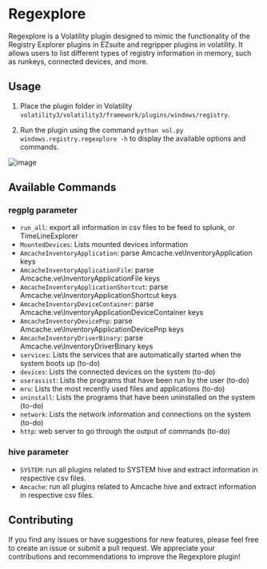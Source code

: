 # Regexplore

Regexplore is a Volatility plugin designed to mimic the functionality of the Registry Explorer plugins in EZsuite and regripper plugins in volatility. It allows users to list different types of registry information in memory, such as runkeys, connected devices, and more.

## Usage

1. Place the plugin folder in Volatility `volatility3/volatility3/framework/plugins/windows/registry`. 

2. Run the plugin using the command `python vol.py windows.registry.regexplore -h` to display the available options and commands.

![image](https://user-images.githubusercontent.com/51376376/227634534-0801b47a-95be-45a9-ba1b-20e8954da444.png)

## Available Commands

### regplg parameter
- `run_all`: export all information in csv files to be feed to splunk, or TimeLineExplorer
- `MountedDevices`: Lists mounted devices information
- `AmcacheInventoryApplication`: parse Amcache.ve\InventoryApplication keys
- `AmcacheInventoryApplicationFile`: parse Amcache.ve\InventoryApplicationFile keys
- `AmcacheInventoryApplicationShortcut`: parse Amcache.ve\InventoryApplicationShortcut keys
- `AmcacheInventoryDeviceContainer`: parse Amcache.ve\InventoryApplicationDeviceContainer keys
- `AmcacheInventoryDevicePnp`: parse Amcache.ve\InventoryApplicationDevicePnp keys
- `AmcacheInventoryDriverBinary`: parse Amcache.ve\InventoryDriverBinary keys
- `services`: Lists the services that are automatically started when the system boots up (to-do)
- `devices`: Lists the connected devices on the system (to-do)
- `userassist`: Lists the programs that have been run by the user (to-do)
- `mru`: Lists the most recently used files and applications (to-do)
- `uninstall`: Lists the programs that have been uninstalled on the system (to-do)
- `network`: Lists the network information and connections on the system (to-do)
- `http`: web server to go through the output of commands (to-do)

### hive parameter
- `SYSTEM`: run all plugins related to SYSTEM hive and extract information in respective csv files.
- `Amcache`: run all plugins related to Amcache hive and extract information in respective csv files.

## Contributing

If you find any issues or have suggestions for new features, please feel free to create an issue or submit a pull request. We appreciate your contributions and recommendations to improve the Regexplore plugin!
